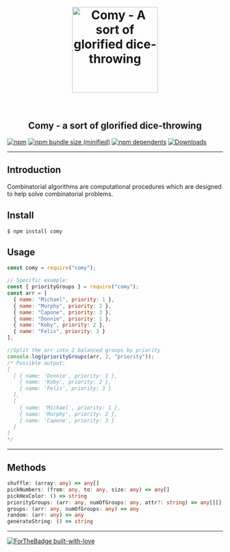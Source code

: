 <h1 align="center">
    <br><br>
	 <a href="https://github.com/otomer/comy"><img src="https://i.ibb.co/0VfJnzX/comy.png" alt="Comy - A sort of glorified dice-throwing" width=200"></a>
     <br><br>
</h1>
<h2 align="center">
Comy - a sort of glorified dice-throwing
</h2>

[![npm](https://img.shields.io/npm/v/comy.svg)](https://www.npmjs.com/package/comy) [![npm bundle size (minified)](https://img.shields.io/bundlephobia/min/comy.svg)](https://www.npmjs.com/package/comy) [![npm dependents](https://badgen.net/npm/dependents/comy)](https://www.npmjs.com/package/comy?activeTab=dependents) [![Downloads](https://badgen.net/npm/dt/comy)](https://www.npmjs.com/package/comy)

---

## Introduction

Combinatorial algorithms are computational procedures which are designed to help solve combinatorial problems.

## Install

```
$ npm install comy
```

## Usage

```javascript
const comy = require("comy");

// Specific example:
const { priorityGroups } = require("comy");
const arr = [
  { name: "Michael", priority: 1 },
  { name: "Murphy", priority: 2 },
  { name: "Capone", priority: 3 },
  { name: "Donnie", priority: 1 },
  { name: "Koby", priority: 2 },
  { name: "Felis", priority: 3 }
];

//Split the arr into 2 balanced groups by priority
console.log(priorityGroups(arr, 2, "priority"));
/* Possible output:
[
  [ { name: 'Donnie', priority: 1 },
    { name: 'Koby', priority: 2 },
    { name: 'Felis', priority: 3 }
  ],
  [
    { name: 'Michael', priority: 1 },
    { name: 'Murphy', priority: 2 },
    { name: 'Capone', priority: 3 }
  ]
]
*/
```

---

## Methods

```typescript
shuffle: (array: any) => any[]
pickNumbers: (from: any, to: any, size: any) => any[]
pickHexColor: () => string
priorityGroups: (arr: any, numOfGroups: any, attr?: string) => any[][]
groups: (arr: any, numOfGroups: any) => any
random: (arr: any) => any
generateString: () => string
```

---

[![ForTheBadge built-with-love](http://ForTheBadge.com/images/badges/built-with-love.svg)](https://github.com/otomer/comy)
